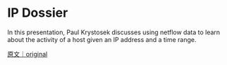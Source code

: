 
# IP Dossier

In this presentation, Paul Krystosek discusses using netflow data to learn about the activity of a host given an IP address and a time range.

[原文｜original](https://insights.sei.cmu.edu/library/ip-dossier/)
        